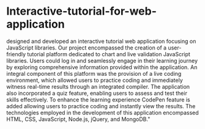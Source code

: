 # Interactive-tutorial-for-web-application
 designed and developed an interactive tutorial web application focusing on JavaScript libraries. Our project encompassed the creation of a user-friendly tutorial platform dedicated to chart and live validation JavaScript libraries. Users could log in and seamlessly engage in their learning journey by exploring comprehensive information provided within the application. An integral component of this platform was the provision of a live coding environment, which allowed users to practice coding and immediately witness real-time results through an integrated compiler. The application also incorporated a quiz feature, enabling users to assess and test their skills effectively. To enhance the learning experience CodePen feature is added allowing users to practice coding and instantly view the results. The technologies employed in the development of this application encompassed HTML, CSS, JavaScript, Node.js, jQuery, and MongoDB."
